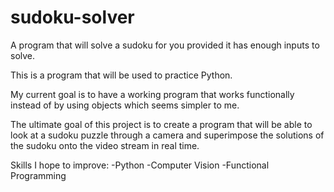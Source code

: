 # sudoku-solver
A program that will solve a sudoku for you provided it has enough inputs to solve.

This is a program that will be used to practice Python.

My current goal is to have a working program that works functionally instead of by using objects 
which seems simpler to me.

The ultimate goal of this project is to create a program that will be able to look at a sudoku puzzle through a camera
and superimpose the solutions of the sudoku onto the video stream in real time.

Skills I hope to improve:
    -Python
    -Computer Vision
    -Functional Programming
